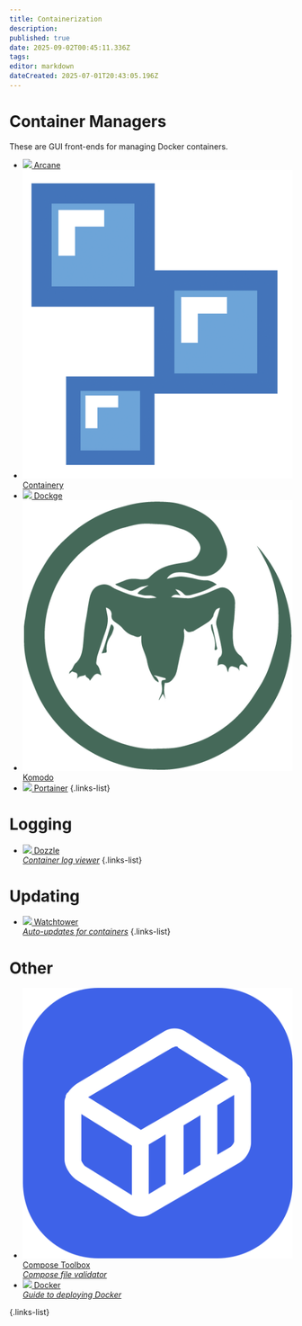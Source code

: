 ```yaml
---
title: Containerization
description: 
published: true
date: 2025-09-02T00:45:11.336Z
tags: 
editor: markdown
dateCreated: 2025-07-01T20:43:05.196Z
---
```


# Container Managers

These are GUI front-ends for managing Docker containers.

* [<img src="/arcane.png"> Arcane](/arcane)
* [<img src="/containery-white.png"> Containery](/containery)
* [<img src="/dockge.png"> Dockge](/Dockge)
* [<img src="/komodo.png"> Komodo](/komodo)
* [<img src="/portainer.png"> Portainer](/Portainer)
  {.links-list}

# Logging

* [<img src="/dozzle.png"> Dozzle<br>*Container log viewer*](/dozzle)
  {.links-list}

# Updating

* [<img src="/watchtower.png"> Watchtower<br>*Auto-updates for containers*](/Watchtower)
  {.links-list}

# Other

* [<img src="/composetoolbox.png"> Compose Toolbox<br>*Compose file validator*](/composetoolbox)
* [<img src="/docker.png"> Docker<br>*Guide to deploying Docker*](/Docker)

{.links-list}
